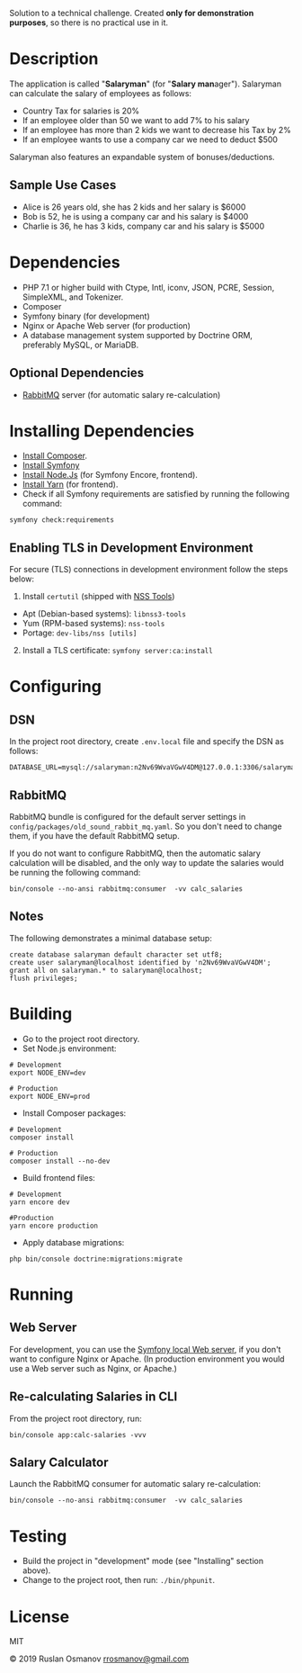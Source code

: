 Solution to a technical challenge. Created **only for demonstration purposes**, so there is no practical use in it.

# Description

The application is called "**Salaryman**" (for "**Salary man**ager"). Salaryman can calculate the salary of employees as follows:

- Country Tax for salaries is 20%
- If an employee older than 50 we want to add 7% to his salary
- If an employee has more than 2 kids we want to decrease his Tax by 2%
- If an employee wants to use a company car we need to deduct $500

Salaryman also features an expandable system of bonuses/deductions.

## Sample Use Cases

- Alice is 26 years old, she has 2 kids and her salary is $6000
- Bob is 52, he is using a company car and his salary is $4000
- Charlie is 36, he has 3 kids, company car and his salary is $5000

# Dependencies

- PHP 7.1 or higher build with Ctype, Intl, iconv, JSON, PCRE, Session, SimpleXML, and Tokenizer.
- Composer
- Symfony binary (for development)
- Nginx or Apache Web server (for production)
- A database management system supported by Doctrine ORM, preferably MySQL, or MariaDB.

## Optional Dependencies

- [RabbitMQ](https://en.wikipedia.org/wiki/RabbitMQ) server (for automatic salary re-calculation)

# Installing Dependencies

- [Install Composer](https://getcomposer.org/download/).
- [Install Symfony](https://symfony.com/download)
- [Install Node.Js](https://nodejs.org/en/download/) (for Symfony Encore, frontend).
- [Install Yarn](https://yarnpkg.com/lang/en/docs/install/) (for frontend).
- Check if all Symfony requirements are satisfied by running the following command:
```
symfony check:requirements
```

## Enabling TLS in Development Environment

For secure (TLS) connections in development environment follow the steps below:

1. Install `certutil` (shipped with [NSS Tools](http://www.mozilla.org/projects/security/pki/nss/tools/))
- Apt (Debian-based systems): `libnss3-tools`
- Yum (RPM-based systems): `nss-tools`
- Portage: `dev-libs/nss [utils]`
2. Install a TLS certificate: `symfony server:ca:install`

# Configuring

## DSN

In the project root directory, create `.env.local` file and specify the DSN as follows:
```
DATABASE_URL=mysql://salaryman:n2Nv69WvaVGwV4DM@127.0.0.1:3306/salaryman
```

## RabbitMQ

RabbitMQ bundle is configured for the default server settings in `config/packages/old_sound_rabbit_mq.yaml`. So you don't need to change them, if you have the default RabbitMQ setup.

If you do not want to configure RabbitMQ, then the automatic salary calculation will be disabled, and the only way to update the salaries would be running the following command:
```
bin/console --no-ansi rabbitmq:consumer  -vv calc_salaries
```

## Notes

The following demonstrates a minimal database setup:

```
create database salaryman default character set utf8;
create user salaryman@localhost identified by 'n2Nv69WvaVGwV4DM';
grant all on salaryman.* to salaryman@localhost;
flush privileges;
```

# Building

- Go to the project root directory.
- Set Node.js environment:
```
# Development
export NODE_ENV=dev

# Production
export NODE_ENV=prod
```
- Install Composer packages:
```
# Development
composer install

# Production
composer install --no-dev
```
- Build frontend files:
```
# Development
yarn encore dev

#Production
yarn encore production
```
- Apply database migrations:
```
php bin/console doctrine:migrations:migrate
```

# Running

## Web Server

For development, you can use the [Symfony local Web server](https://symfony.com/doc/current/setup/symfony_server.html), if you don't want to configure Nginx or Apache.
(In production environment you would use a Web server such as Nginx, or Apache.)

## Re-calculating Salaries in CLI

From the project root directory, run:

```
bin/console app:calc-salaries -vvv
```

## Salary Calculator

Launch the RabbitMQ consumer for automatic salary re-calculation:
```
bin/console --no-ansi rabbitmq:consumer  -vv calc_salaries
```

# Testing

- Build the project in "development" mode (see "Installing" section above).
- Change to the project root, then run: `./bin/phpunit`.

# License

MIT

© 2019 Ruslan Osmanov <rrosmanov@gmail.com>
